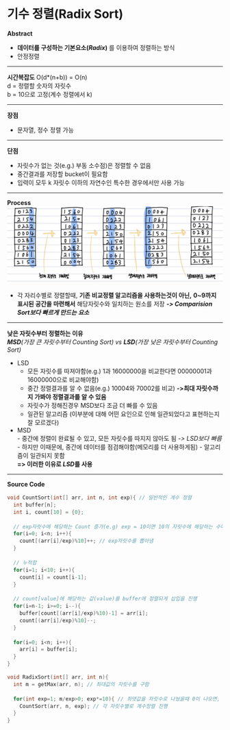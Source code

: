 # 기수 정렬(Radix Sort)
**Abstract**
  - **데이터를 구성하는 기본요소(_Radix_)** 를 이용하여 정렬하는 방식
  - 안정정렬
___
**시간복잡도**
O(d*(n+b)) = O(n)  
d = 정렬할 숫자의 자릿수  
b = 10으로 고정(계수 정렬에서 k)  
___
**장점**
  - 문자열, 정수 정렬 가능
___
**단점**
  - 자릿수가 없는 것(e.g.) 부동 소수점)은 정렬할 수 없음
  - 중간결과를 저장할 bucket이 필요함
  - 입력이 모두 k 자릿수 이하의 자연수인 특수한 경우에서만 사용 가능
___
**Process**  
![RadixSortProcess](./images/RadixSortProcess.jpg)
- 각 자리수별로 정렬할때, **기존 비교정렬 알고리즘을 사용하는것이 아닌,**  **0~9까지 표시된 공간을 마련해서** 해당자릿수와 일치하는 원소를 저장  **_-> Comparision Sort보다 빠르게 만드는 요소_**
___
**낮은 자릿수부터 정렬하는 이유**  
_**MSD**(가장 큰 자릿수부터 Counting Sort) vs **LSD**(가장 낮은 자릿수부터 Counting Sort)_  
  - LSD
    - 모든 자릿수를 따져야함(e.g.) 1과 16000000을 비교한다면 00000001과 16000000으로 비교해야함)
    - 중간 정렬결과를 알 수 없음(e.g.) 10004와 70002를 비교) **->최대 자릿수까지 가봐야 정렬결과를 알 수 있음**
    - 자릿수가 정해진경우 MSD보다 조금 더 빠를 수 있음
    - 일관된 알고리즘 (이부분에 대해 어떤 요인으로 인해 일관되었다고 표현하는지 잘 모르겠다)  
   - MSD  
    - 중간에 정렬이 완료될 수 있고, 모든 자릿수를 따지지 않아도 됨 *-> LSD보다 빠름*
    - 하지만 이때문에, 중간에 데이터를 점검해야함(메모리를 더 사용하게됨)
    - 알고리즘이 일관되지 못함  
  **=> 이러한 이유로 *LSD*를 사용**
___
**Source Code**
```c
void CountSort(int[] arr, int n, int exp){ // 일반적인 계수 정렬
  int buffer[n];
  int i, count[10] = {0};
  
  // exp자릿수에 해당하는 Count 증가(e.g) exp = 10이면 10의 자릿수에 해당하는 수에 대해서만 계수정렬을 사용)
  for(i=0; i<n; i++){
    count[(arr[i]/exp)%10]++; // exp자릿수를 뽑아냄
  }
  
  // 누적합
  for(i=1; i<10; i++){
    count[i] = count[i-1];
  }
  
  // count[value]에 해당하는 값(value)를 buffer에 정렬되게 삽입을 진행
  for(i=n-1; i>=0; i--){
    buffer[count[(arr[i]/exp)%10)-1] = arr[i];
    count[(arr[i]/exp)%10]--;
  }
  
  for(i=0; i<n; i++){
    arr[i] = buffer[i];
  }
}
```
```c
void RadixSort(int[] arr, int n){
  int m = getMax(arr, n); // 최대값의 자릿수를 구함
  
  for(int exp=1; m/exp>0; exp*=10){ // 최댓값을 자릿수로 나눴을때 0이 나오면, arr의 모든 숫자가 exp보다 낮은 자릿수이므로 탐색 종료
    CountSort(arr, n, exp); // 각 자릿수별로 계수정렬 진행
  }
}
 ```
